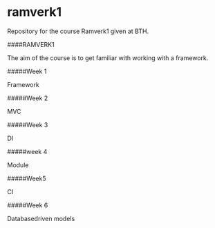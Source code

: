 # ramverk1
Repository for the course Ramverk1 given at BTH.

####RAMVERK1

The aim of the course is to get familiar with working with a framework.

#####Week 1

Framework


#####Week 2

MVC


#####Week 3 

DI

#####week 4 

Module

#####Week5

CI

#####Week 6

Databasedriven models
